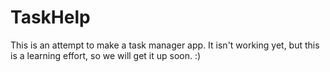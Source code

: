 # TaskHelp
This is an attempt to make a task manager app. It isn't working yet, but this is a learning effort, so we will get it up soon. :)
